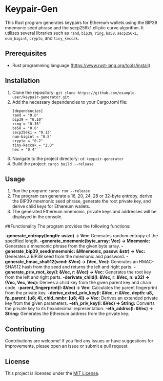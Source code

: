 # Keypair-Gen
This Rust program generates keypairs for Ethereum wallets using the BIP39 mnemonic seed phrase and the secp256k1 elliptic curve algorithm. It utilizes several libraries such as `rand`, `bip39`, `ring`, `bs58`, `secp256k1`, `num_bigint`, `crypto`, and `tiny_keccak`.

## Prerequisites

- Rust programming language (https://www.rust-lang.org/tools/install)

## Installation

1. Clone the repository:
   ```git clone https://github.com/example-user/keypair-generator.git```
2. Add the necessary dependencies to your Cargo.toml file:
    ```"./toml"
    [dependencies]
    rand = "0.8"
    bip39 = "0.10"
    ring = "0.16"
    bs58 = "0.6"
    secp256k1 = "0.13"
    num-bigint = "0.5"
    crypto = "0.2"
    tiny-keccak = "2.0"
    hex = "0.4"```
3. Navigate to the project directory:
   ```cd keypair-generator```
4. Build the project:
    ```cargo build --release```
   
## Usage

1. Run the program:
    ```cargo run --release```
2. The program can generate a 16, 20, 24, 28 or 32-byte entropy, derive the BIP39 mnemonic seed phrase, generate the root private key, and derive child keys for Ethereum wallets.
3. The generated Ethereum mnemonic, private keys and addresses will be displayed in the console.

##Functionality
  The program provides the following functions:

  **-generate_entropy(length: usize) -> Vec<u8>:** Generates random entropy of the specified length.
  **-generate_mnemonic(byte_array: Vec<u8>) -> Mnemonic:** Generates a mnemonic phrase from the given byte array.
  **-generate_bip39_seed(mnemonic: &Mnemonic, passw: &str) -> Vec<u8>:** Generates a BIP39 seed from the mnemonic and password.
  **-generate_hmac_sha512(seed: &Vec<u8>) -> (Vec<u8>, Vec<u8>):** Generates an HMAC-SHA512 hash from the seed and returns the left and right parts.
  **-generate_priv_root_key(l: &Vec<u8>, r: &Vec<u8>) -> Vec<u8>:** Generates the root key from the left and right parts.
  **-derivate_child(l: &Vec<u8>, r: &Vec<u8>, n: u32) -> (Vec<u8>, Vec<u8>, Vec<u8>):** Derives a child key from the given parent key and chain code.
  **-parent_fingerprint(l: &Vec<u8>) -> Vec<u8>:** Calculates the parent fingerprint from the private key.
  **-derive_extnd_priv_key(l: &Vec<u8>, r: &Vec<u8>, depth: u8, fp_parent: [u8; 4], chld_nmbr: [u8; 4]) -> Vec<u8>:** Derives an extended private key from the given parameters.
  **-eth_priv_key(l: &Vec<u8>) -> String:** Converts the private key to its hexadecimal representation.
  **-eth_addrss(l: &Vec<u8>) -> String:** Generates the Ethereum address from the private key.
   
## Contributing

Contributions are welcome! If you find any issues or have suggestions for improvements, please open an issue or submit a pull request.

## License

This project is licensed under the [MIT License](LICENSE).
